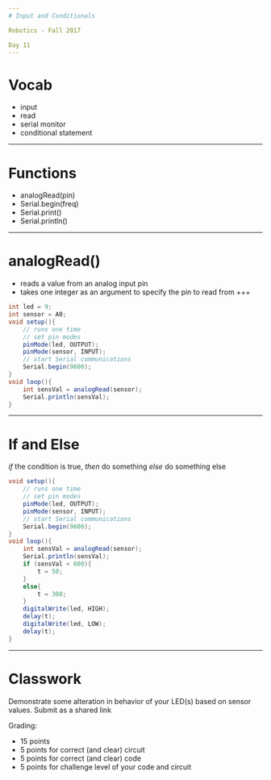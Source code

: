```yaml
---
# Input and Conditionals

Robotics - Fall 2017

Day 11
---
```

# Vocab

* input
* read
* serial monitor
* conditional statement
---
# Functions

* analogRead(pin)
* Serial.begin(freq)
* Serial.print()
* Serial.println()
---
# analogRead()

* reads a value from an analog input pin
* takes one integer as an argument to specify the pin to read from
+++
```java
int led = 9;
int sensor = A0;
void setup(){
    // runs one time
    // set pin modes
    pinMode(led, OUTPUT);
    pinMode(sensor, INPUT);
    // start Serial communications
    Serial.begin(9600);
}
void loop(){
    int sensVal = analogRead(sensor);
    Serial.println(sensVal);
}
```
---
# If and Else

*if* the condition is true, *then* do something
*else* do something else

```java
void setup(){
    // runs one time
    // set pin modes
    pinMode(led, OUTPUT);
    pinMode(sensor, INPUT);
    // start Serial communications
    Serial.begin(9600);
}
void loop(){
    int sensVal = analogRead(sensor);
    Serial.println(sensVal);
    if (sensVal < 600){
        t = 50;
    }
    else{
        t = 300;
    }
    digitalWrite(led, HIGH);
    delay(t);
    digitalWrite(led, LOW);
    delay(t);
}
```
---
# Classwork

Demonstrate some alteration in behavior of your LED(s) based on sensor values. Submit as a shared link

Grading:

* 15 points
* 5 points for correct (and clear) circuit
* 5 points for correct (and clear) code
* 5 points for challenge level of your code and circuit
